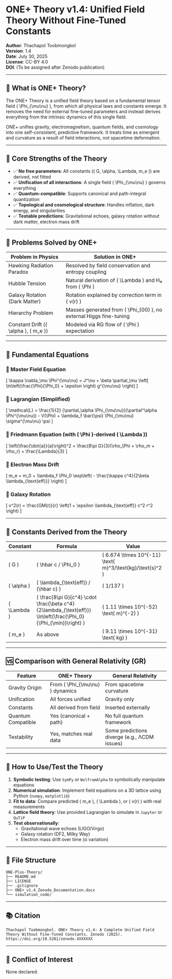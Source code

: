 # ONE+ Theory v1.4: Unified Field Theory Without Fine-Tuned Constants

**Author**: Thachapol Toobmongkol  
**Version**: 1.4  
**Date**: July 30, 2025  
**License**: CC-BY 4.0  
**DOI**: (To be assigned after Zenodo publication)

---

## 🧠 What is ONE+ Theory?

The ONE+ Theory is a unified field theory based on a fundamental tensor field \( \Phi_{\mu\nu} \), from which all physical laws and constants emerge. It removes the need for external fine-tuned parameters and instead derives everything from the intrinsic dynamics of this single field.

ONE+ unifies gravity, electromagnetism, quantum fields, and cosmology into one self-consistent, predictive framework. It treats time as emergent and curvature as a result of field interactions, not spacetime deformation.

---

## 🚀 Core Strengths of the Theory

- ✅ **No free parameters**: All constants (\( G, \alpha, \Lambda, m_e \)) are derived, not fitted
- ✅ **Unification of all interactions**: A single field \( \Phi_{\mu\nu} \) governs everything
- ✅ **Quantum-compatible**: Supports canonical and path-integral quantization
- ✅ **Topological and cosmological structure**: Handles inflation, dark energy, and singularities
- ✅ **Testable predictions**: Gravitational echoes, galaxy rotation without dark matter, electron mass drift

---

## 🔧 Problems Solved by ONE+

| Problem in Physics | Solution in ONE+ |
|--------------------|------------------|
| Hawking Radiation Paradox | Resolved by field conservation and entropy coupling |
| Hubble Tension | Natural derivation of \( \Lambda \) and H₀ from \( \Phi \) |
| Galaxy Rotation (Dark Matter) | Rotation explained by correction term in \( v(r) \) |
| Hierarchy Problem | Masses generated from \( \Phi_{00} \), no external Higgs fine-tuning |
| Constant Drift (\( \alpha \), \( m_e \)) | Modeled via RG flow of \( \Phi \) expectation |

---

## 📐 Fundamental Equations

### 🔹 Master Field Equation
\[
\kappa \nabla_\mu \Phi^{\mu\nu} = J^\nu + \beta \partial_\mu \left[ \ln\left(\frac{\Phi}{\Phi_0} + \epsilon \right) g^{\mu\nu} \right]
\]

### 🔹 Lagrangian (Simplified)
\[
\mathcal{L} = \frac{1}{2} (\partial_\alpha \Phi_{\mu\nu})(\partial^\alpha \Phi^{\mu\nu}) - V(\Phi) + \lambda_f \bar{\psi} \Phi_{\mu\nu} \sigma^{\mu\nu} \psi
\]

### 🔹 Friedmann Equation (with \( \Phi \)-derived \( \Lambda \))
\[
\left(\frac{\dot{a}}{a}\right)^2 = \frac{8\pi G}{3}(\rho_\Phi + \rho_m + \rho_r) + \frac{\Lambda}{3}
\]

### 🔹 Electron Mass Drift
\[
m_e = m_0 + \lambda_f \Phi_0 \exp\left( - \frac{\kappa c^4}{2\beta \lambda_{\text{eff}}} \right)
\]

### 🔹 Galaxy Rotation
\[
v^2(r) = \frac{GM(r)}{r} \left(1 + \epsilon \lambda_{\text{eff}} c^2 r^2 \right)
\]

---

## 🔢 Constants Derived from the Theory

| Constant | Formula | Value |
|----------|---------|-------|
| \( G \) | \( \hbar c / \Phi_0 \) | \( 6.674 \times 10^{-11} \text{ m}^3/\text{kg}/\text{s}^2 \) |
| \( \alpha \) | \( \lambda_{\text{eff}} / (\hbar c) \) | \( 1/137 \) |
| \( \Lambda \) | \( \frac{8\pi G}{c^4} \cdot \frac{\beta c^4}{2\lambda_{\text{eff}}} \ln\left(\frac{\Phi_0}{\Phi_{\min}}\right) \) | \( 1.11 \times 10^{-52} \text{ m}^{-2} \) |
| \( m_e \) | As above | \( 9.11 \times 10^{-31} \text{ kg} \) |

---

## 🆚 Comparison with General Relativity (GR)

| Feature | ONE+ Theory | General Relativity |
|--------|--------------|---------------------|
| Gravity Origin | From \( \Phi_{\mu\nu} \) dynamics | From spacetime curvature |
| Unification | All forces unified | Gravity only |
| Constants | All derived from field | Inserted externally |
| Quantum Compatible | Yes (canonical + path) | No full quantum framework |
| Testability | Yes, matches real data | Some predictions diverge (e.g., ΛCDM issues) |

---

## 🧪 How to Use/Test the Theory

1. **Symbolic testing**: Use `SymPy` or `WolframAlpha` to symbolically manipulate equations
2. **Numerical simulation**: Implement field equations on a 3D lattice using Python (`numpy`, `matplotlib`)
3. **Fit to data**: Compare predicted \( m_e \), \( \Lambda \), or \( v(r) \) with real measurements
4. **Lattice field theory**: Use provided Lagrangian to simulate in `Jupyter` or `QuTiP`
5. **Test observationally**:
   - Gravitational wave echoes (LIGO/Virgo)
   - Galaxy rotation (DF2, Milky Way)
   - Electron mass drift over time (α variation)

---

## 📁 File Structure

```
ONE-Plus-Theory/
├── README.md
├── LICENSE
├── .gitignore
├── ONE+_v1.4_Zenodo_Documentation.docx
└── simulation_code/
```

---

## 📚 Citation

```
Thachapol Toobmongkol. ONE+ Theory v1.4: A Complete Unified Field Theory Without Fine-Tuned Constants. Zenodo (2025). https://doi.org/10.5281/zenodo.XXXXXXX
```

---

## 🧷 Conflict of Interest

None declared.
